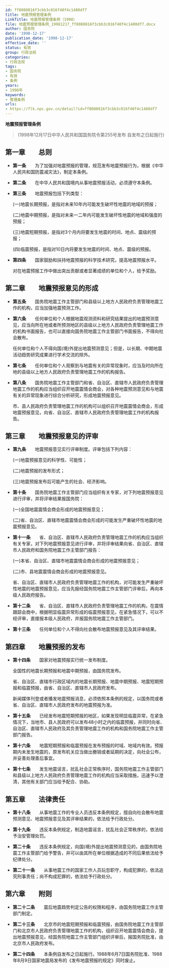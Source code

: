 ```yaml
---
id: ff8080816f3cbb3c016f40f4c1480df7
title: 地震预报管理条例
LinkTitle: 地震预报管理条例（1998）
file: 地震预报管理条例_19981217_ff8080816f3cbb3c016f40f4c1480df7.docx
author: 国务院
date: '1998-12-17'
publication_date: '1998-12-17'
effective_date: ''
status: 有效
group: 行政法规
categories:
- 行政法规
tags:
- 国务院
- 有效
- 条例
years:
- 1998年
keywords:
- 管理条例
urls:
- https://flk.npc.gov.cn/detail?id=ff8080816f3cbb3c016f40f4c1480df7
---
```


**地震预报管理条例**

> (1998年12月17日中华人民共和国国务院令第255号发布 自发布之日起施行)

## 第一章　　总则

- **第一条**　　为了加强对地震预报的管理，规范发布地震预报行为，根据《中华人民共和国防震减灾法》，制定本条例。

- **第二条**　　在中华人民共和国境内从事地震预报活动，必须遵守本条例。

- **第三条**　　地震预报包括下列类型：

  (一)地震长期预报，是指对未来10年内可能发生破坏性地震的地域的预报；

  (二)地震中期预报，是指对未来一二年内可能发生破坏性地震的地域和强度的预报；

  (三)地震短期预报，是指对3个月内将要发生地震的时间、地点、震级的预报；

  (四)临震预报，是指对10日内将要发生地震的时间、地点、震级的预报。

- **第四条**　　国家鼓励和扶持地震预报的科学技术研究，提高地震预报水平。

  对在地震预报工作中做出突出贡献或者显著成绩的单位和个人，给予奖励。

## 第二章　　地震预报意见的形成

- **第五条**　　国务院地震工作主管部门和县级以上地方人民政府负责管理地震工作的机构，应当加强地震预测工作。

- **第六条**　　任何单位和个人根据地震观测资料和研究结果提出的地震预测意见，应当向所在地或者所预测地区的县级以上地方人民政府负责管理地震工作的机构书面报告，也可以直接向国务院地震工作主管部门书面报告，不得向社会散布。

  任何单位和个人不得向国(境)外提出地震预测意见；但是，以长期、中期地震活动趋势研究成果进行学术交流的除外。

- **第七条**　　任何单位和个人观察到与地震有关的异常现象时，应当及时向所在地的县级以上地方人民政府负责管理地震工作的机构报告。

- **第八条**　　国务院地震工作主管部门和省、自治区、直辖市人民政府负责管理地震工作的机构应当组织召开地震震情会商会，对各种地震预测意见和与地震有关的异常现象进行综合分析研究，形成地震预报意见。

  市、县人民政府负责管理地震工作的机构可以组织召开地震震情会商会，形成地震预报意见，向省、自治区、直辖市人民政府负责管理地震工作的机构报告。

## 第三章　　地震预报意见的评审

- **第九条**　　地震预报意见实行评审制度。评审包括下列内容：

  (一)地震预报意见的科学性、可能性；

  (二)地震预报的发布形式；

  (三)地震预报发布后可能产生的社会、经济影响。

- **第十条**　　国务院地震工作主管部门应当组织有关专家，对下列地震预报意见进行评审，并将评审结果报国务院：

  (一)全国地震震情会商会形成的地震预报意见；

  (二)省、自治区、直辖市地震震情会商会形成的可能发生严重破坏性地震的地震预报意见。

- **第十一条**　　省、自治区、直辖市人民政府负责管理地震工作的机构应当组织有关专家，对下列地震预报意见进行评审，并将评审结果向省、自治区、直辖市人民政府和国务院地震工作主管部门报告：

  (一)本省、自治区、直辖市地震震情会商会形成的地震预报意见；

  (二)市、县地震震情会商会形成的地震预报意见。

  省、自治区、直辖市人民政府负责管理地震工作的机构，对可能发生严重破坏性地震的地震预报意见，应当先报经国务院地震工作主管部门评审后，再向本级人民政府报告。

- **第十二条**　　省、自治区、直辖市人民政府负责管理地震工作的机构，在震情跟踪会商中，根据明显临震异常形成的临震预报意见，在紧急情况下，可以不经评审，直接报本级人民政府，并报国务院地震工作主管部门。

- **第十三条**　　任何单位和个人不得向社会散布地震预报意见及其评审结果。

## 第四章　　地震预报的发布

- **第十四条**　　国家对地震预报实行统一发布制度。

  全国性的地震长期预报和地震中期预报，由国务院发布。

  省、自治区、直辖市行政区域内的地震长期预报、地震中期预报、地震短期预报和临震预报，由省、自治区、直辖市人民政府发布。

  新闻媒体刊登或者播发地震预报消息，必须依照本条例的规定，以国务院或者省、自治区、直辖市人民政府发布的地震预报为准。

- **第十五条**　　已经发布地震短期预报的地区，如果发现明显临震异常，在紧急情况下，当地市、县人民政府可以发布48小时之内的临震预报，并同时向省、自治区、直辖市人民政府及其负责管理地震工作的机构和国务院地震工作主管部门报告。

- **第十六条**　　地震短期预报和临震预报在发布预报的时域、地域内有效。预报期内未发生地震的，原发布机关应当做出撤销或者延期的决定，向社会公布，并妥善处理善后事宜。

- **第十七条**　　发生地震谣言，扰乱社会正常秩序时，国务院地震工作主管部门和县级以上地方人民政府负责管理地震工作的机构应当采取措施，迅速予以澄清，其他有关部门应当给予配合、协助。

## 第五章　　法律责任

- **第十八条**　　从事地震工作的专业人员违反本条例规定，擅自向社会散布地震预测意见、地震预报意见及其评审结果的，依法给予行政处分。

- **第十九条**　　违反本条例规定，制造地震谣言，扰乱社会正常秩序的，依法给予治安管理处罚。

- **第二十条**　　违反本条例规定，向国(境)外提出地震预测意见的，由国务院地震工作主管部门给予警告，并可以由其所在单位根据造成的不同后果依法给予纪律处分。

- **第二十一条**　　从事地震工作的国家工作人员玩忽职守，构成犯罪的，依法追究刑事责任；尚不构成犯罪的，依法给予行政处分。

## 第六章　　附则

- **第二十二条**　　震后地震趋势判定公告的权限和程序，由国务院地震工作主管部门制定。

- **第二十三条**　　北京市的地震短期预报和临震预报，由国务院地震工作主管部门和北京市人民政府负责管理地震工作的机构，组织召开地震震情会商会，提出地震预报意见，经国务院地震工作主管部门组织评审后，报国务院批准，由北京市人民政府发布。

- **第二十四条**　　本条例自发布之日起施行。1988年6月7日国务院批准、1988年8月9日国家地震局发布的《发布地震预报的规定》同时废止。
